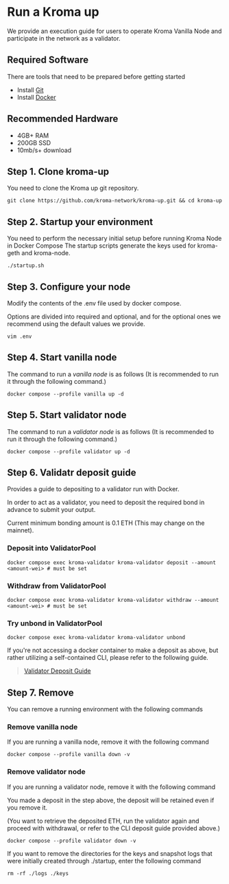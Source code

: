 # Run a Kroma up
We provide an execution guide for users to operate Kroma Vanilla Node and participate in the network as a validator.

## Required Software
There are tools that need to be prepared before getting started

* Install [Git](https://git-scm.com/book/en/v2/Getting-Started-Installing-Git)
* Install [Docker](https://docs.docker.com/engine/install/)

## Recommended Hardware
- 4GB+ RAM
- 200GB SSD
- 10mb/s+ download

## Step 1. Clone kroma-up
You need to clone the Kroma up git repository.

```
git clone https://github.com/kroma-network/kroma-up.git && cd kroma-up
```

## Step 2. Startup your environment
You need to perform the necessary initial setup before running Kroma Node in Docker Compose
The startup scripts generate the keys used for kroma-geth and kroma-node.
```
./startup.sh
```

## Step 3. Configure your node
Modify the contents of the .env file used by docker compose.

Options are divided into required and optional, and for the optional ones we recommend using the default values we provide.

```
vim .env
```

## Step 4. Start vanilla node
The command to run a *vanilla node* is as follows (It is recommended to run it through the following command.)

```
docker compose --profile vanilla up -d
```

## Step 5. Start validator node
The command to run a *validator node* is as follows (It is recommended to run it through the following command.)

```
docker compose --profile validator up -d
```

## Step 6. Validatr deposit guide
Provides a guide to depositing to a validator run with Docker.

In order to act as a validator, you need to deposit the required bond in advance to submit your output.

Current minimum bonding amount is 0.1 ETH (This may change on the mainnet).

### Deposit into ValidatorPool
```
docker compose exec kroma-validator kroma-validator deposit --amount <amount-wei> # must be set
```

### Withdraw from ValidatorPool
```
docker compose exec kroma-validator kroma-validator withdraw --amount <amount-wei> # must be set
```

### Try unbond in ValidatorPool
```
docker compose exec kroma-validator kroma-validator unbond
```

If you're not accessing a docker container to make a deposit as above, but rather utilizing a self-contained CLI, please refer to the following guide.

> [Validator Deposit Guide](https://github.com/kroma-network/kroma/blob/235cd41fc7abcbdcf18c4a8736757e5d64ca007b/specs/meta/validator-deposit.md)

## Step 7. Remove 
You can remove a running environment with the following commands

### Remove vanilla node
If you are running a vanilla node, remove it with the following command
```
docker compose --profile vanilla down -v
```

### Remove validator node
If you are running a validator node, remove it with the following command

You made a deposit in the step above, the deposit will be retained even if you remove it.

(You want to retrieve the deposited ETH, run the validator again and proceed with withdrawal, or refer to the CLI deposit guide provided above.)
```
docker compose --profile validator down -v
```

If you want to remove the directories for the keys and snapshot logs that were initially created through ./startup, enter the following command
```
rm -rf ./logs ./keys
```